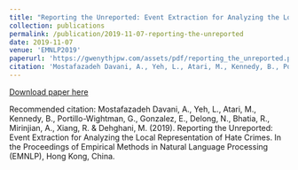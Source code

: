 ```yaml
---
title: "Reporting the Unreported: Event Extraction for Analyzing the Local Representation of Hate Crimes"
collection: publications
permalink: /publication/2019-11-07-reporting-the-unreported
date: 2019-11-07
venue: 'EMNLP2019'
paperurl: 'https://gwenythjpw.com/assets/pdf/reporting_the_unreported.pdf'
citation: 'Mostafazadeh Davani, A., Yeh, L., Atari, M., Kennedy, B., Portillo-Wightman, G., Gonzalez, E., Delong, N., Bhatia, R., Mirinjian, A., Xiang, R. &amp; Dehghani, M. (2019). Reporting the Unreported: Event Extraction for Analyzing the Local Representation of Hate Crimes. In the Proceedings of Empirical Methods in Natural Language Processing (EMNLP), Hong Kong, China.'
---
```


<a href='https://gwenythjpw.com/assets/pdf/reporting_the_unreported.pdf'>Download paper here</a>

Recommended citation: Mostafazadeh Davani, A., Yeh, L., Atari, M., Kennedy, B., Portillo-Wightman, G., Gonzalez, E., Delong, N., Bhatia, R., Mirinjian, A., Xiang, R. & Dehghani, M. (2019). Reporting the Unreported: Event Extraction for Analyzing the Local Representation of Hate Crimes. In the Proceedings of Empirical Methods in Natural Language Processing (EMNLP), Hong Kong, China.